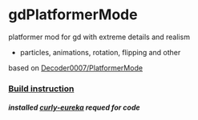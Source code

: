# gdPlatformerMode
 platformer mod for gd with extreme details and realism
 - particles, animations, rotation, flipping and other

based on [Decoder0007/PlatformerMode](https://github.com/Decoder0007/PlatformerMode)

### [Build instruction](https://github.com/user95401/gdModTemplate)
##### installed [curly-eureka](https://github.com/user95401/curly-eureka) requed for code
